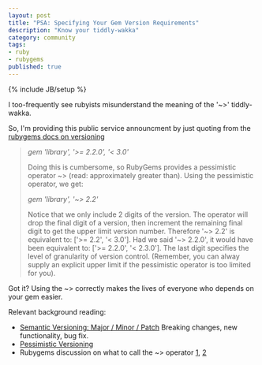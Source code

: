 ```yaml
---
layout: post
title: "PSA: Specifying Your Gem Version Requirements"
description: "Know your tiddly-wakka"
category: community
tags: 
- ruby
- rubygems
published: true
---
```

{% include JB/setup %}

I too-frequently see rubyists misunderstand the meaning of the '~>' tiddly-wakka.

So, I'm providing this public service announcment by just quoting from the [rubygems docs on versioning](http://docs.rubygems.org/read/chapter/16)

> *gem 'library', '>= 2.2.0', '< 3.0'*
>
> Doing this is cumbersome, so RubyGems provides a pessimistic operator ~> (read: approximately greater than). Using the pessimistic operator, we get:
> 
> *gem 'library', '~> 2.2'*
>
> Notice that we only include 2 digits of the version. The operator will drop the final digit of a version, then increment the remaining final digit to get the upper limit version number. Therefore '~> 2.2' is equivalent to: ['>= 2.2', '< 3.0']. Had we said '~> 2.2.0', it would have been equivalent to: ['>= 2.2.0', '< 2.3.0']. The last digit specifies the level of granularity of version control. (Remember, you can alway supply an explicit upper limit if the pessimistic operator is too limited for you).

Got it?  Using the ~> correctly makes the lives of everyone who depends on your gem easier.

Relevant background reading:

- [Semantic Versioning: Major / Minor / Patch](http://semver.org/) Breaking changes, new functionality, bug fix.
- [Pessimistic Versioning](http://joncairns.com/2013/07/using-the-pessimistic-version-constraint-operator-with-ruby-gem-versions/)
- Rubygems discussion on what to call the ~> operator [1](https://github.com/rubygems/rubygems/pull/123), [2](https://github.com/rubygems/rubygems/pull/124)
